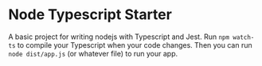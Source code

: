 # Node Typescript Starter

A basic project for writing nodejs with Typescript and Jest.
Run `npm watch-ts` to compile your Typescript when your code changes.
Then you can run `node dist/app.js` (or whatever file) to run your app.
